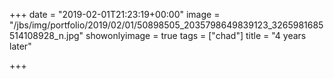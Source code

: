 +++
date = "2019-02-01T21:23:19+00:00"
image = "/jbs/img/portfolio/2019/02/01/50898505_2035798649839123_3265981685514108928_n.jpg"
showonlyimage = true
tags = ["chad"]
title = "4 years later"

+++
